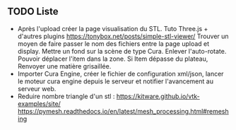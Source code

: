 ## TODO Liste
- Après l'upload créer la page visualisation du STL. Tuto Three.js + d'autres plugins https://tonybox.net/posts/simple-stl-viewer/ Trouver un moyen de faire passer le nom des fichiers entre la page upload et display. Mettre un fond sur la scène de type Cura. Enlever l'auto-rotate. Pouvoir déplacer l'item dans la zone. Si Item dépasse du plateau, Renvoyer une matière grisaillée.
- Importer Cura Engine, créer le fichier de configuration xml/json, lancer le moteur cura engine depuis le serveur et notifier l'avancement au serveur web.
- Reduire nombre triangle d'un stl : https://kitware.github.io/vtk-examples/site/ https://pymesh.readthedocs.io/en/latest/mesh_processing.html#remeshing